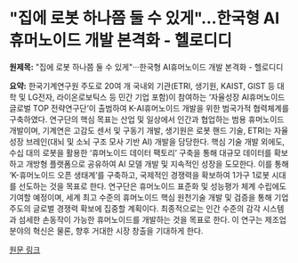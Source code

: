 # "집에 로봇 하나쯤 둘 수 있게"...한국형 AI 휴머노이드 개발 본격화 - 헬로디디

**원제목:** &quot;집에 로봇 하나쯤 둘 수 있게&quot;···한국형 AI휴머노이드 개발 본격화 - 헬로디디

**요약:** 한국기계연구원 주도로 20여 개 국내외 기관(ETRI, 생기원, KAIST, GIST 등 대학 및 LG전자, 라이온로보틱스 등 민간 기업 포함)이 참여하는 ‘자율성장 AI휴머노이드 글로벌 TOP 전략연구단’이 출범하여 K-AI휴머노이드 개발을 위한 범국가적 협력체계를 구축하였다.  연구단의 핵심 목표는 산업 및 일상에서 인간과 협업하는 범용 휴머노이드 개발이며, 기계연은 고감도 센서 및 구동기 개발, 생기원은 로봇 핸드 기술, ETRI는 자율성장 브레인(대뇌 및 소뇌 구조 모사 기반 AI) 개발을 담당한다.  핵심 기술 개발 외에도,  수십 대의 로봇을 활용한 ‘휴머노이드 데이터 팩토리’ 구축을 통해 대규모 데이터를 확보하고 개방형 플랫폼으로 공유하여 AI 모델 개발 및 지속적인 성장을 도모한다.  이를 통해 ‘K-휴머노이드 오픈 생태계’를 구축하고,  국제적인 경쟁력을 확보하여 1가구 1로봇 시대를 선도하는 것을 목표로 한다.  연구단은 휴머노이드 표준화 및 성능평가 체계 수립에도 기여할 예정이며,  세계 최고 수준의 휴머노이드 핵심 원천기술 개발 및 검증을 통해 기업 주도의 글로벌 경쟁력 확보에 집중할 계획이다.  최종적으로는 인간 수준의 감각 시스템과 섬세한 손동작이 가능한 휴머노이드를 개발하는 것을 목표로 한다.  이 연구는 제조업 분야의 혁신은 물론, 향후 거대한 시장 창출을 기대하게 한다.

[원문 링크](https://www.hellodd.com/news/articleView.html?idxno=108621)

